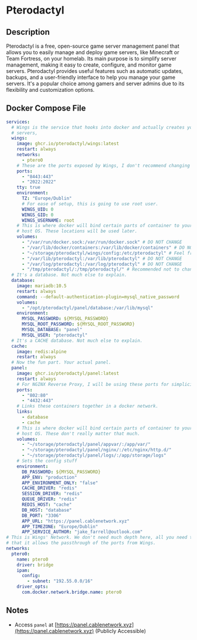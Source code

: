 # Pterodactyl
    
    

## Description

Pterodactyl is a free, open-source game server management panel that allows you to easily manage and deploy game servers, like Minecraft or Team Fortress, on your homelab. Its main purpose is to simplify server management, making it easy to create, configure, and monitor game servers. Pterodactyl provides useful features such as automatic updates, backups, and a user-friendly interface to help you manage your game servers. It's a popular choice among gamers and server admins due to its flexibility and customization options.

## Docker Compose File

```yaml
services:
  # Wings is the service that hooks into docker and actually creates your game
  # servers,
  wings:
    image: ghcr.io/pterodactyl/wings:latest
    restart: always
    networks:
      - ptero0
    # These are the ports exposed by Wings, I don't recommend changing them.
    ports:
      - "8443:443"
      - "2022:2022"
    tty: true
    environment:
      TZ: "Europe/Dublin"
      # For ease of setup, this is going to use root user.
      WINGS_UID: 0
      WINGS_GID: 0
      WINGS_USERNAME: root
    # This is where docker will bind certain parts of container to your actual
    # host OS. These locations will be used later.
    volumes:
      - "/var/run/docker.sock:/var/run/docker.sock" # DO NOT CHANGE
      - "/var/lib/docker/containers:/var/lib/docker/containers" # DO NOT CHANGE
      - "~/storage/pterodactyl/wings/config:/etc/pterodactyl" # Feel free to change.
      - "/var/lib/pterodactyl:/var/lib/pterodactyl" # DO NOT CHANGE
      - "/var/log/pterodactyl:/var/log/pterodactyl" # DO NOT CHANGE
      - "/tmp/pterodactyl/:/tmp/pterodactyl/" # Recommended not to change.
  # It's a database. Not much else to explain.
  database:
    image: mariadb:10.5
    restart: always
    command: --default-authentication-plugin=mysql_native_password
    volumes:
      - "/opt/pterodactyl/panel/database:/var/lib/mysql"
    environment:
      MYSQL_PASSWORD: ${MYSQL_PASSWORD}
      MYSQL_ROOT_PASSWORD: ${MYSQL_ROOT_PASSWORD}
      MYSQL_DATABASE: "panel"
      MYSQL_USER: "pterodactyl"
  # It's a CACHE database. Not much else to explain.
  cache:
    image: redis:alpine
    restart: always
  # Now the fun part. Your actual panel.
  panel:
    image: ghcr.io/pterodactyl/panel:latest
    restart: always
    # For NGINX Reverse Proxy, I will be using these ports for simplicity.
    ports:
      - "802:80"
      - "4432:443"
    # Links these containers together in a docker network.
    links:
      - database
      - cache
    # This is where docker will bind certain parts of container to your actual
    # host OS. These don't really matter that much.
    volumes:
      - "~/storage/pterodactyl/panel/appvar/:/app/var/"
      - "~/storage/pterodactyl/panel/nginx/:/etc/nginx/http.d/"
      - "~/storage/pterodactyl/panel/logs/:/app/storage/logs"
    # Sets the config stuff
    environment:
      DB_PASSWORD: ${MYSQL_PASSWORD}
      APP_ENV: "production"
      APP_ENVIRONMENT_ONLY: "false"
      CACHE_DRIVER: "redis"
      SESSION_DRIVER: "redis"
      QUEUE_DRIVER: "redis"
      REDIS_HOST: "cache"
      DB_HOST: "database"
      DB_PORT: "3306"
      APP_URL: "https://panel.cablenetwork.xyz"
      APP_TIMEZONE: "Europe/Dublin"
      APP_SERVICE_AUTHOR: "jake_farrell@outlook.com"
# This is Wings' Network. We don't need much depth here, all you need to know, is
# that it allows the passthrough of the ports from Wings.
networks:
  ptero0:
    name: ptero0
    driver: bridge
    ipam:
      config:
        - subnet: "192.55.0.0/16"
    driver_opts:
      com.docker.network.bridge.name: ptero0
```

## Notes

- Access `panel` at [https://panel.cablenetwork.xyz](https://panel.cablenetwork.xyz) (Publicly Accessible)